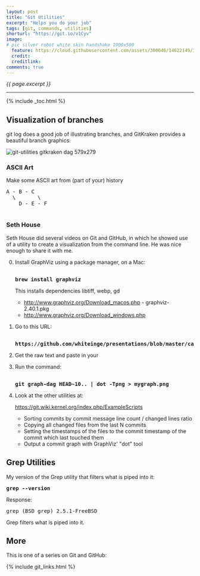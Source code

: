 ```yaml
---
layout: post
title: "Git Utilities"
excerpt: "Helps you do your job"
tags: [git, commands, utilities]
shorturl: "https://git.io/v1Cyv"
image:
# pic silver robot white skin handshake 1900x500
  feature: https://cloud.githubusercontent.com/assets/300046/14622149/306629f0-0585-11e6-961a-dc8f60dadbf6.jpg
  credit: 
  creditlink: 
comments: true
---
```

<i>{{ page.excerpt }}</i>
<hr />

{% include _toc.html %}

<a id="Grepz"></a>

## Visualization of branches

git log does a good job of illustrating branches,
and GitKraken provides a beautiful branch graphics:

![git-utilities gitkraken dag 579x279](https://cloud.githubusercontent.com/assets/300046/25506378/46065ecc-2b74-11e7-9a89-dd68be4832a3.png)

### ASCII Art

Make some ASCII art from (part of your) history

   <pre>
A - B - C
  \       \
    D - E - F
   </pre>


### Seth House

Seth House did several videos on Git and GitHub, in which he showed use of a utility to create a visualization
from the command line. He was nice enough to share it with me.

0. Install GraphViz using a package manager, on a Mac:

   <pre><strong>
   brew install graphviz
   </strong></pre>

   This installs dependencies libtiff, webp, gd

   * http://www.graphviz.org/Download_macos.php - graphviz-2.40.1.pkg
   * http://www.graphviz.org/Download_windows.php

0. Go to this URL:

   <pre><strong>
   https://github.com/whiteinge/presentations/blob/master/cars_2012-04-27_git/git-graph-dag
   </strong></pre>

0. Get the raw text and paste in your

0. Run the command:

   <pre><strong>
   git graph-dag HEAD~10.. | dot -Tpng > mygraph.png
   </strong></pre>

0. Look at the other utilities at:

   https://git.wiki.kernel.org/index.php/ExampleScripts

   * Sorting commits by commit message line count / changed lines ratio
   * Copying all changed files from the last N commits
   * Setting the timestamps of the files to the commit timestamp of the commit which last touched them
   * Output a commit graph with GraphViz' "dot" tool



## Grep Utilities

My version of the Grep utility that filters what is piped into it:

   <tt><strong>grep --version</strong></tt>

   Response:

   <tt>grep (BSD grep) 2.5.1-FreeBSD</tt>

Grep filters what is piped into it.



## More #

This is one of a series on Git and GitHub:

{% include git_links.html %}
